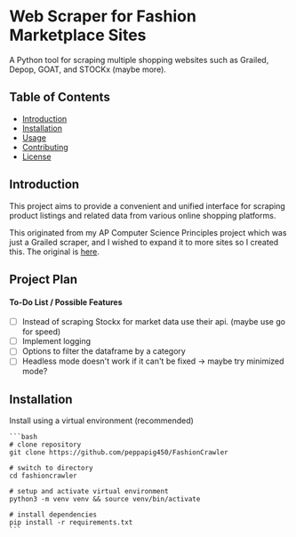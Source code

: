 # Web Scraper for Fashion Marketplace Sites

A Python tool for scraping multiple shopping websites such as Grailed, Depop, GOAT, and STOCKx (maybe more).

## Table of Contents

- [Introduction](#introduction)
- [Installation](#installation)
- [Usage](#usage)
- [Contributing](#contributing)
- [License](#license)


## Introduction

This project aims to provide a convenient and unified interface for scraping product listings and related data from various online shopping platforms.

This originated from my AP Computer Science Principles project which was just a Grailed scraper, and I wished to expand it to more sites so I created this.
The original is [here](https://github.com/peppapig450/final-create-task-scraping).


## Project Plan

#### To-Do List / Possible Features

- [ ] Instead of scraping Stockx for market data use their api. (maybe use go for speed)
- [ ] Implement logging
- [ ] Options to filter the dataframe by a category
- [ ] Headless mode doesn't work if it can't be fixed -> maybe try minimized mode?

## Installation

Install using a virtual environment (recommended)

    ```bash
    # clone repository
    git clone https://github.com/peppapig450/FashionCrawler

    # switch to directory
    cd fashioncrawler

    # setup and activate virtual environment
    python3 -m venv venv && source venv/bin/activate

    # install dependencies
    pip install -r requirements.txt
    ```
